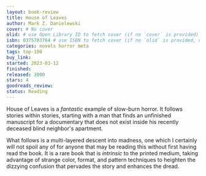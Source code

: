 ```yaml
---
layout: book-review
title: House of Leaves
author: Mark Z. Danielewski
cover: # No cover
olid: # use Open Library ID to fetch cover (if no `cover` is provided)
isbn: 0375703764 # use ISBN to fetch cover (if no `olid` is provided, dashes are optional)
categories: novels horror meta
tags: top-100
buy_link:
started: 2023-03-12
finished: 
released: 2000
stars: 4
goodreads_review:
status: Reading
---
```


House of Leaves is a _fantastic_ example of slow-burn horror. It follows stories within stories, starting with a man that finds an unfinished manuscript for a documentary that does not exist inside his recently deceased blind neighbor's apartment.

What follows is a multi-layered descent into madness, one which I certainly will not spoil any of for anyone that may be reading this without first having read the book. It is a rare book that is _intrinsic_ to the printed medium, taking advantage of strange color, format, and pattern techniques to heighten the dizzying confusion that pervades the story and enhances the dread.